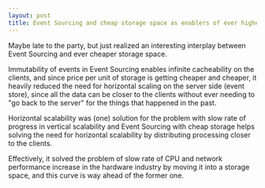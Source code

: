 ```yaml
---
layout: post
title: Event Sourcing and cheap storage space as enablers of ever higher scalability
---
```



Maybe late to the party, but just realized an interesting interplay between Event Sourcing and ever cheaper storage space.



Immutability of events in Event Sourcing enables infinite cacheability on the clients, and since price per unit of storage is getting cheaper and cheaper, it heavily reduced the need for horizontal scaling on the server side (event store), since all the data can be closer to the clients without ever needing to "go back to the server" for the things that happened in the past.



Horizontal scalability was (one) solution for the problem with slow rate of progress in vertical scalability and Event Sourcing with cheap storage helps solving the need for horizontal scalability by distributing processing closer to the clients.



Effectively, it solved the problem of slow rate of CPU and network performance increase in the hardware industry by moving it into a storage space, and this curve is way ahead of the former one.
